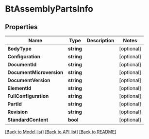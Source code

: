 # BtAssemblyPartsInfo

## Properties

Name | Type | Description | Notes
------------ | ------------- | ------------- | -------------
**BodyType** | **string** |  | [optional] 
**Configuration** | **string** |  | [optional] 
**DocumentId** | **string** |  | [optional] 
**DocumentMicroversion** | **string** |  | [optional] 
**DocumentVersion** | **string** |  | [optional] 
**ElementId** | **string** |  | [optional] 
**FullConfiguration** | **string** |  | [optional] 
**PartId** | **string** |  | [optional] 
**Revision** | **string** |  | [optional] 
**StandardContent** | **bool** |  | [optional] 

[[Back to Model list]](../README.md#documentation-for-models) [[Back to API list]](../README.md#documentation-for-api-endpoints) [[Back to README]](../README.md)


